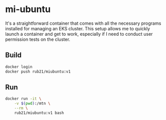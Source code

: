 # mi-ubuntu

It's a straightforward container that comes with all the necessary programs installed for managing an EKS cluster. This setup allows me to quickly launch a container and get to work, especially if I need to conduct user permission tests on the cluster.

## Build
```sh
docker login
docker push rub21/miubuntu:v1
```

## Run
```sh
docker run -it \
    -v $(pwd):/mtn \
    --rm \
    rub21/miubuntu:v1 bash
```
